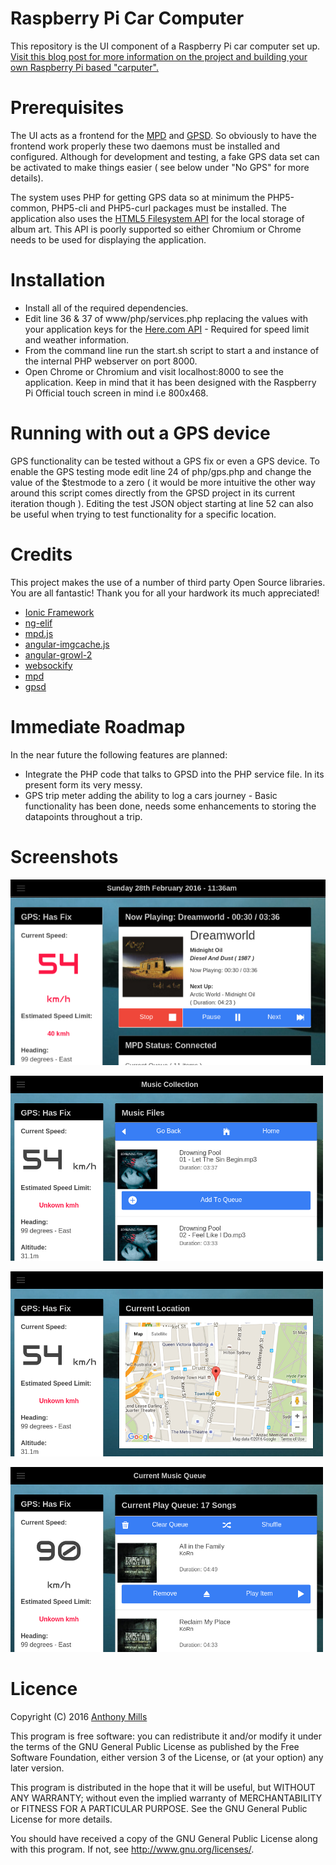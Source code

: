 # Raspberry Pi Car Computer 

This repository is the UI component of a Raspberry Pi car computer set up. [Visit this blog post for more information on the project and building your own Raspberry Pi based "carputer".](https://www.development-cycle.com/2016/02/building-a-raspberry-pi-car-computer/)

# Prerequisites
The UI acts as a frontend for the [MPD](http://www.musicpd.org/) and [GPSD](http://www.catb.org/gpsd/). So obviously to have the frontend work properly these two daemons must be installed and configured. Although for development and testing, a fake GPS data set can be activated to make things easier ( see below under "No GPS" for more details). 

The system uses PHP for getting GPS data so at minimum the PHP5-common, PHP5-cli and PHP5-curl packages must be installed. The application also uses the [HTML5 Filesystem API](http://www.html5rocks.com/en/tutorials/file/filesystem/) for the local storage of album art. This API is poorly supported so either Chromium or Chrome needs to be used for displaying the application.

# Installation

* Install all of the required dependencies.
* Edit line 36 & 37 of www/php/services.php replacing the values with your application keys for the [Here.com API](https://developer.here.com/plans/api/consumer-mapping) - Required for speed limit and weather information.
* From the command line run the start.sh script to start a and instance of the internal PHP webserver on port 8000.
* Open Chrome or Chromium and visit localhost:8000 to see the application. Keep in mind that it has been designed with the Raspberry Pi Official touch screen in mind i.e 800x468.

# Running with out a GPS device

GPS functionality can be tested without a GPS fix or even a GPS device. To enable the GPS testing mode edit line 24 of php/gps.php and change the value of the $testmode to a zero ( it would be more intuitive the other way around this script comes directly from the GPSD project in its current iteration though ). Editing the test JSON object starting at line 52 can also be useful when trying to test functionality for a specific location.

# Credits

This project makes the use of a number of third party Open Source libraries. You are all fantastic! Thank you for all your hardwork its much appreciated!

* [Ionic Framework](https://github.com/driftyco/ionic)
* [ng-elif](https://github.com/zachsnow/ng-elif)
* [mpd.js](https://github.com/bobboau/MPD.js)
* [angular-imgcache.js](https://github.com/jBenes/angular-imgcache.js)
* [angular-growl-2](https://github.com/JanStevens/angular-growl-2)
* [websockify](https://github.com/kanaka/websockify)
* [mpd](http://www.catb.org/gpsd/)
* [gpsd](http://www.musicpd.org/)

# Immediate Roadmap

In the near future the following features are planned:

* Integrate the PHP code that talks to GPSD into the PHP service file. In its present form its very messy.
* GPS trip meter adding the ability to log a cars journey - Basic functionality has been done, needs some enhancements to storing the datapoints throughout a trip.

# Screenshots

![Home screen while travelling at 54kph and playing music](/screenshots/home_screen_playing.png?raw=true "Home Screen")

![Browsing the music collection stored on the filesystem](/screenshots/music_files.png?raw=true "Music Files")

![Displaying the current location of a car using Google Maps](/screenshots/car_location.png?raw=true "Car location")

![Interacting with the current music play queue](/screenshots/play_queue.png?raw=true "Play Queue")

# Licence

Copyright (C) 2016 [Anthony Mills](http://www.anthony-mills.com)

This program is free software: you can redistribute it and/or modify
it under the terms of the GNU General Public License as published by
the Free Software Foundation, either version 3 of the License, or
(at your option) any later version.

This program is distributed in the hope that it will be useful,
but WITHOUT ANY WARRANTY; without even the implied warranty of
MERCHANTABILITY or FITNESS FOR A PARTICULAR PURPOSE.  See the
GNU General Public License for more details.

You should have received a copy of the GNU General Public License
along with this program.  If not, see <http://www.gnu.org/licenses/>.
